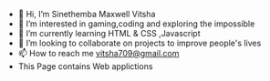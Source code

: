 - 👋 Hi, I’m Sinethemba Maxwell Vitsha
- 👀 I’m interested in gaming,coding and exploring the impossible
- 🌱 I’m currently learning HTML & CSS ,Javascript
- 💞️ I’m looking to collaborate on projects to improve people's lives
- 📫 How to reach me vitsha709@gmail.com
- This Page contains Web applictions



<!---
Sinethemba7vitsha/Sinethemba7vitsha is a ✨ special ✨ repository because its `README.md` (this file) appears on your GitHub profile.
You can click the Preview link to take a look at your changes.
--->
